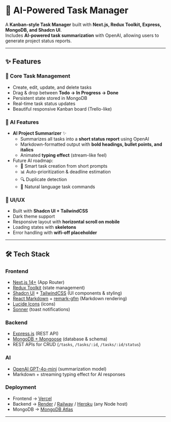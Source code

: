 # 📝 AI-Powered Task Manager

A **Kanban-style Task Manager** built with **Next.js, Redux Toolkit, Express, MongoDB, and Shadcn UI**.  
Includes **AI-powered task summarization** with OpenAI, allowing users to generate project status reports.

---

## ✨ Features

### 🔹 Core Task Management
- Create, edit, update, and delete tasks
- Drag & drop between **Todo → In Progress → Done**
- Persistent state stored in MongoDB
- Real-time task status updates
- Beautiful responsive Kanban board (Trello-like)

### 🔹 AI Features
- **AI Project Summarizer** ✨  
  - Summarizes all tasks into a **short status report** using OpenAI  
  - Markdown-formatted output with **bold headings, bullet points, and italics**  
  - Animated **typing effect** (stream-like feel)
- Future AI roadmap:
  - 🧠 Smart task creation from short prompts
  - 📊 Auto-prioritization & deadline estimation
  - 🔍 Duplicate detection
  - 🤖 Natural language task commands

### 🔹 UI/UX
- Built with **Shadcn UI + TailwindCSS**
- Dark theme support
- Responsive layout with **horizontal scroll on mobile**
- Loading states with **skeletons**
- Error handling with **wifi-off placeholder**

---

## 🛠️ Tech Stack

### **Frontend**
- [Next.js 14+](https://nextjs.org/) (App Router)
- [Redux Toolkit](https://redux-toolkit.js.org/) (state management)
- [Shadcn UI](https://ui.shadcn.com/) + [TailwindCSS](https://tailwindcss.com/) (UI components & styling)
- [React Markdown](https://github.com/remarkjs/react-markdown) + [remark-gfm](https://github.com/remarkjs/remark-gfm) (Markdown rendering)
- [Lucide Icons](https://lucide.dev/) (icons)
- [Sonner](https://sonner.emilkowal.ski/) (toast notifications)

### **Backend**
- [Express.js](https://expressjs.com/) (REST API)
- [MongoDB + Mongoose](https://mongoosejs.com/) (database & schema)
- REST APIs for CRUD (`/tasks`, `/tasks/:id`, `/tasks/:id/status`)

### **AI**
- [OpenAI GPT-4o-mini](https://platform.openai.com/) (summarization model)
- Markdown + streaming typing effect for AI responses

### **Deployment**
- Frontend → [Vercel](https://vercel.com/)
- Backend → [Render](https://render.com/) / [Railway](https://railway.app/) / [Heroku](https://www.heroku.com/) (any Node host)
- MongoDB → [MongoDB Atlas](https://www.mongodb.com/atlas)

---

